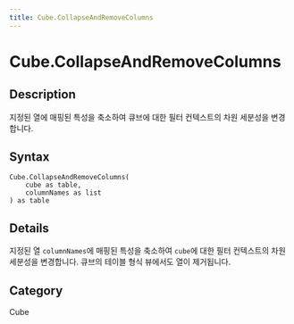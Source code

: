 ```yaml
---
title: Cube.CollapseAndRemoveColumns
---
```


# Cube.CollapseAndRemoveColumns


## Description

지정된 열에 매핑된 특성을 축소하여 큐브에 대한 필터 컨텍스트의 차원 세분성을 변경합니다.


## Syntax

```powerquery
Cube.CollapseAndRemoveColumns(
    cube as table,
    columnNames as list
) as table
```


## Details

지정된 열 <code>columnNames</code>에 매핑된 특성을 축소하여 <code>cube</code>에 대한 필터 컨텍스트의 차원 세분성을 변경합니다. 큐브의 테이블 형식 뷰에서도 열이 제거됩니다.



## Category
Cube
